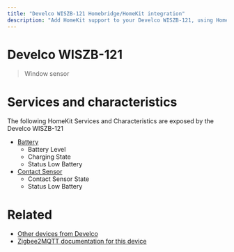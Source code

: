 ```yaml
---
title: "Develco WISZB-121 Homebridge/HomeKit integration"
description: "Add HomeKit support to your Develco WISZB-121, using Homebridge, Zigbee2MQTT and homebridge-z2m."
---
```

<!---
This file has been GENERATED using src/docgen/docgen.ts
DO NOT EDIT THIS FILE MANUALLY!
-->
# Develco WISZB-121
> Window sensor


# Services and characteristics
The following HomeKit Services and Characteristics are exposed by
the Develco WISZB-121

* [Battery](../../battery.md)
  * Battery Level
  * Charging State
  * Status Low Battery
* [Contact Sensor](../../sensors.md)
  * Contact Sensor State
  * Status Low Battery


# Related
* [Other devices from Develco](../index.md#develco)
* [Zigbee2MQTT documentation for this device](https://www.zigbee2mqtt.io/devices/WISZB-121.html)